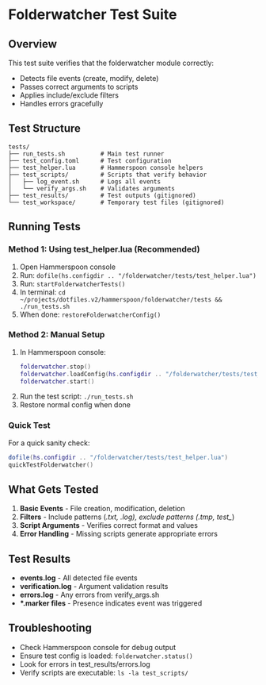 # Folderwatcher Test Suite

## Overview
This test suite verifies that the folderwatcher module correctly:
- Detects file events (create, modify, delete)
- Passes correct arguments to scripts
- Applies include/exclude filters
- Handles errors gracefully

## Test Structure
```
tests/
├── run_tests.sh          # Main test runner
├── test_config.toml      # Test configuration
├── test_helper.lua       # Hammerspoon console helpers
├── test_scripts/         # Scripts that verify behavior
│   ├── log_event.sh      # Logs all events
│   └── verify_args.sh    # Validates arguments
├── test_results/         # Test outputs (gitignored)
└── test_workspace/       # Temporary test files (gitignored)
```

## Running Tests

### Method 1: Using test_helper.lua (Recommended)
1. Open Hammerspoon console
2. Run: `dofile(hs.configdir .. "/folderwatcher/tests/test_helper.lua")`
3. Run: `startFolderwatcherTests()`
4. In terminal: `cd ~/projects/dotfiles.v2/hammerspoon/folderwatcher/tests && ./run_tests.sh`
5. When done: `restoreFolderwatcherConfig()`

### Method 2: Manual Setup
1. In Hammerspoon console:
   ```lua
   folderwatcher.stop()
   folderwatcher.loadConfig(hs.configdir .. "/folderwatcher/tests/test_config.toml")
   folderwatcher.start()
   ```
2. Run the test script: `./run_tests.sh`
3. Restore normal config when done

### Quick Test
For a quick sanity check:
```lua
dofile(hs.configdir .. "/folderwatcher/tests/test_helper.lua")
quickTestFolderwatcher()
```

## What Gets Tested

1. **Basic Events** - File creation, modification, deletion
2. **Filters** - Include patterns (*.txt, *.log), exclude patterns (*.tmp, test_*)
3. **Script Arguments** - Verifies correct format and values
4. **Error Handling** - Missing scripts generate appropriate errors

## Test Results

- **events.log** - All detected file events
- **verification.log** - Argument validation results
- **errors.log** - Any errors from verify_args.sh
- **\*.marker files** - Presence indicates event was triggered

## Troubleshooting

- Check Hammerspoon console for debug output
- Ensure test config is loaded: `folderwatcher.status()`
- Look for errors in test_results/errors.log
- Verify scripts are executable: `ls -la test_scripts/`